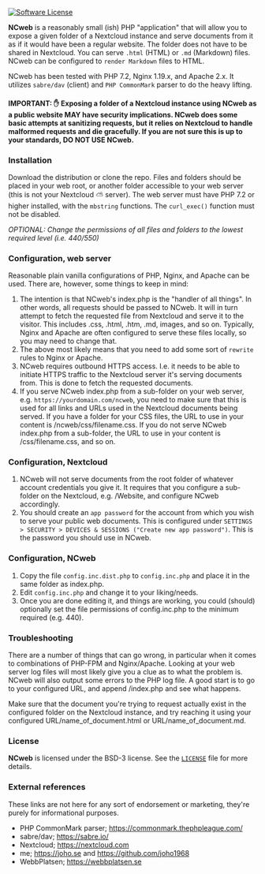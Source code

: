 [![Software License](https://img.shields.io/badge/License-BSD--3-brightgreen.svg?style=flat-square)](LICENSE)

**NCweb** is a reasonably small (ish) PHP "application" that will allow you to expose a given folder of a Nextcloud instance and serve documents from it as if it would have been a regular website. The folder does not have to be shared in Nextcloud. You can serve `.html` (HTML) or `.md` (Markdown) files. NCweb can be configured to `render Markdown` files to HTML.

NCweb has been tested with PHP 7.2, Nginx 1.19.x, and Apache 2.x. It utilizes `sabre/dav` (client) and `PHP CommonMark` parser to do the heavy lifting.

#### IMPORTANT: :raised_hand: Exposing a folder of a Nextcloud instance using NCweb as a public website MAY have security implications. NCweb does some basic attempts at sanitizing requests, but it relies on Nextcloud to handle malformed requests and die gracefully. If you are not sure this is up to your standards, DO NOT USE NCweb.

### Installation

Download the distribution or clone the repo. Files and folders should be placed in your web root, or another folder accessible to your web server (this is not your Nextcloud :partly_sunny: server). The web server must have PHP 7.2 or higher installed, with the `mbstring` functions. The `curl_exec()` function must not be disabled.

_OPTIONAL: Change the permissions of all files and folders to the lowest required level (i.e. 440/550)_

### Configuration, web server

Reasonable plain vanilla configurations of PHP, Nginx, and Apache can be used. There are, however, some things to keep in mind:

1. The intention is that NCweb's index.php is the "handler of all things". In other words, all requests should be passed to NCweb. It will in turn attempt to fetch the requested file from Nextcloud and serve it to the visitor. This includes .css, .html, .htm, .md, images, and so on. Typically, Nginx and Apache are often configured to serve these files locally, so you may need to change that.
2. The above most likely means that you need to add some sort of `rewrite` rules to Nginx or Apache.
3. NCweb requires outbound HTTPS access. I.e. it needs to be able to initiate HTTPS traffic to the Nextcloud server it's serving documents from. This is done to fetch the requested documents.
4. If you serve NCweb index.php from a sub-folder on your web server, e.g. `https://yourdomain.com/ncweb`, you need to make sure that this is used for all links and URLs used in the Nextcloud documents being served. If you have a folder for your CSS files, the URL to use in your content is /ncweb/css/filename.css. If you do not serve NCweb index.php from a sub-folder, the URL to use in your content is /css/filename.css, and so on.

### Configuration, Nextcloud

1. NCweb will not serve documents from the root folder of whatever account credentials you give it. It requires that you configure a sub-folder on the Nextcloud, e.g. /Website, and configure NCweb accordingly.
2. You should create an `app password` for the account from which you wish to serve your public web documents. This is configured under `SETTINGS > SECURITY > DEVICES & SESSIONS ("Create new app password")`. This is the password you should use in NCweb.

### Configuration, NCweb

1. Copy the file `config.inc.dist.php` to `config.inc.php` and place it in the same folder as index.php.
2. Edit `config.inc.php` and change it to your liking/needs.
3. Once you are done editing it, and things are working, you could (should) optionally set the file permissions of config.inc.php to the minimum required (e.g. 440).

### Troubleshooting

There are a number of things that can go wrong, in particular when it comes to combinations of PHP-FPM and Nginx/Apache. Looking at your web server log files will most likely give you a clue as to what the problem is. NCweb will also output some errors to the PHP log file. A good start is to go to your configured URL, and append /index.php and see what happens.

Make sure that the document you're trying to request actually exist in the configured folder on the Nextcloud instance, and try reaching it using your configured URL/name_of_document.html or URL/name_of_document.md.

### License

**NCweb** is licensed under the BSD-3 license.  See the [`LICENSE`](LICENSE) file for more details.

### External references

These links are not here for any sort of endorsement or marketing, they're purely for informational purposes.

* PHP CommonMark parser; https://commonmark.thephpleague.com/
* sabre/dav; https://sabre.io/
* Nextcloud; https://nextcloud.com
* me; https://joho.se and https://github.com/joho1968
* WebbPlatsen; https://webbplatsen.se
